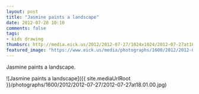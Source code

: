 ```yaml
---
layout: post
title: "Jasmine paints a landscape"
date: 2012-07-28 10:10
comments: false
tags: 
- kids drawing
thumbsrc: http://media.eick.us/2012/2012-07-27/1024x1024/2012-07-27at18.01.00.jpg
featured_image: "https://www.eick.us/media/photographs/1600/2012/2012-07-27/2012-07-27at18.01.00.jpg"
---
```

Jasmine paints a landscape.

![Jasmine paints a landscape]({{ site.mediaUrlRoot }}/photographs/1600/2012/2012-07-27/2012-07-27at18.01.00.jpg)



